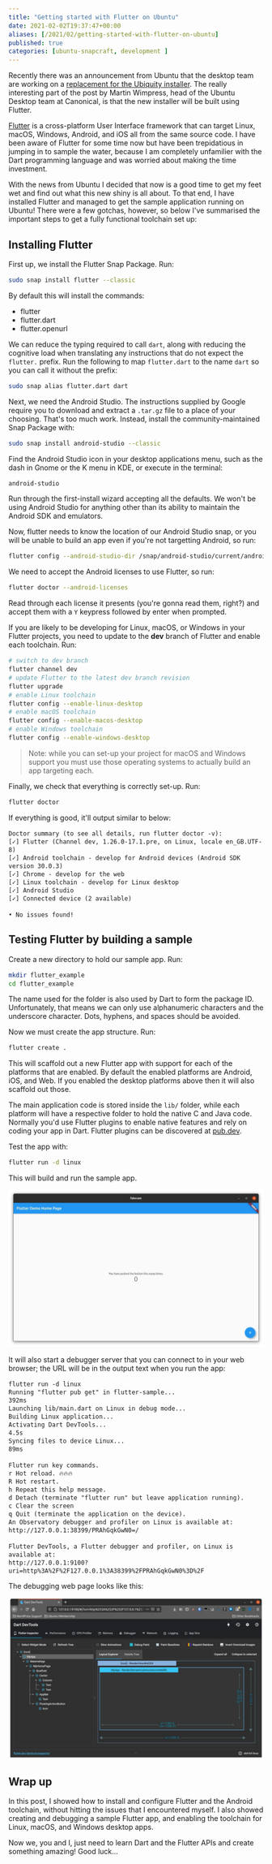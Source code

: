 ```yaml
---
title: "Getting started with Flutter on Ubuntu"
date: 2021-02-02T19:37:47+00:00
aliases: [/2021/02/getting-started-with-flutter-on-ubuntu]
published: true
categories: [ubuntu-snapcraft, development ]
---
```


Recently there was an announcement from Ubuntu that the desktop team are working on a [replacement for the Ubiquity installer](https://discourse.ubuntu.com/t/refreshing-the-ubuntu-desktop-installer/20659). The really interesting part of the post by Martin Wimpress, head of the Ubuntu Desktop team at Canonical, is that the new installer will be built using Flutter.

[Flutter](https://flutter.dev) is a cross-platform User Interface framework that can target Linux, macOS, Windows, Android, and iOS all from the same source code. I have been aware of Flutter for some time now but have been trepidatious in jumping in to sample the water, because I am completely unfamilier with the Dart programming language and was worried about making the time investment.

With the news from Ubuntu I decided that now is a good time to get my feet wet and find out what this new shiny is all about. To that end, I have installed Flutter and managed to get the sample application running on Ubuntu! There were a few gotchas, however, so below I've summarised the important steps to get a fully functional toolchain set up:

## Installing Flutter

First up, we install the Flutter Snap Package. Run:

```bash
sudo snap install flutter --classic
```

By default this will install the commands:

* flutter
* flutter.dart
* flutter.openurl

We can reduce the typing required to call `dart`, along with reducing the cognitive load when translating any instructions that do not expect the `flutter.` prefix. Run the following to map `flutter.dart` to the name `dart` so you can call it without the prefix:

```bash
sudo snap alias flutter.dart dart
```

Next, we need the Android Studio. The instructions supplied by Google require you to download and extract a `.tar.gz` file to a place of your choosing. That's too much work. Instead, install the community-maintained Snap Package with:

```bash
sudo snap install android-studio --classic
```

Find the Android Studio icon in your desktop applications menu, such as the dash in Gnome or the K menu in KDE, or execute in the terminal:

```bash
android-studio
```

Run through the first-install wizard accepting all the defaults. We won't be using Android Studio for anything other than its ability to maintain the Android SDK and emulators.

Now, flutter needs to know the location of our Android Studio snap, or you will be unable to build an app even if you're not targetting Android, so run:

```bash
flutter config --android-studio-dir /snap/android-studio/current/android-studio
```

We need to accept the Android licenses to use Flutter, so run:

```bash
flutter doctor --android-licenses
```

Read through each license it presents (you're gonna read them, right?) and accept them with a `Y` keypress followed by enter when prompted.

If you are likely to be developing for Linux, macOS, or Windows in your Flutter projects, you need to update to the **dev** branch of Flutter and enable each toolchain. Run:

```bash
# switch to dev branch
flutter channel dev
# update Flutter to the latest dev branch revision
flutter upgrade
# enable Linux toolchain
flutter config --enable-linux-desktop
# enable macOS toolchain
flutter config --enable-macos-desktop
# enable Windows toolchain
flutter config --enable-windows-desktop
```

> Note: while you can set-up your project for macOS and Windows support you must use those operating systems to actually build an app targeting each.

Finally, we check that everything is correctly set-up. Run:

```bash
flutter doctor
```

If everything is good, it'll output similar to below:

```plain
Doctor summary (to see all details, run flutter doctor -v):
[✓] Flutter (Channel dev, 1.26.0-17.1.pre, on Linux, locale en_GB.UTF-8)
[✓] Android toolchain - develop for Android devices (Android SDK version 30.0.3)
[✓] Chrome - develop for the web
[✓] Linux toolchain - develop for Linux desktop
[✓] Android Studio
[✓] Connected device (2 available)

• No issues found!
```

## Testing Flutter by building a sample

Create a new directory to hold our sample app. Run:

```bash
mkdir flutter_example
cd flutter_example
```

The name used for the folder is also used by Dart to form the package ID. Unfortunately, that means we can only use alphanumeric characters and the underscore character. Dots, hyphens, and spaces should be avoided.

Now we must create the app structure. Run:

```bash
flutter create .
```

This will scaffold out a new Flutter app with support for each of the platforms that are enabled. By default the enabled platforms are Android, iOS, and Web. If you enabled the desktop platforms above then it will also scaffold out those.

The main application code is stored inside the `lib/` folder, while each platform will have a respective folder to hold the native C and Java code. Normally you'd use Flutter plugins to enable native features and rely on coding your app in Dart. Flutter plugins can be discovered at [pub.dev](https://pub.dev/).

Test the app with:

```bash
flutter run -d linux
```

This will build and run the sample app.

![Flutter default app running in Ubuntu](sample-app.png)

It will also start a debugger server that you can connect to in your web browser; the URL will be in the output text when you run the app:

```plain
flutter run -d linux
Running "flutter pub get" in flutter-sample...                            392ms
Launching lib/main.dart on Linux in debug mode...
Building Linux application...                                           
Activating Dart DevTools...                                         4.5s
Syncing files to device Linux...                                    89ms

Flutter run key commands.
r Hot reload. 🔥🔥🔥
R Hot restart.
h Repeat this help message.
d Detach (terminate "flutter run" but leave application running).
c Clear the screen
q Quit (terminate the application on the device).
An Observatory debugger and profiler on Linux is available at:
http://127.0.0.1:38399/PRAhGqkGwN0=/

Flutter DevTools, a Flutter debugger and profiler, on Linux is available at:
http://127.0.0.1:9100?uri=http%3A%2F%2F127.0.0.1%3A38399%2FPRAhGqkGwN0%3D%2F
```

The debugging web page looks like this:

![Flutter debugger running in Firefox debugging the default Flutter app](debugger.png)

## Wrap up

In this post, I showed how to install and configure Flutter and the Android toolchain, without hitting the issues that I encountered myself. I also showed creating and debugging a sample Flutter app, and enabling the toolchain for Linux, macOS, and Windows desktop apps.

Now we, you and I, just need to learn Dart and the Flutter APIs and create something amazing! Good luck...
